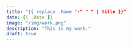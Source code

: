 ```yaml
---
title: "{{ replace .Name "-" " " | title }}"
date: {{ .Date }}
image: "/img/work.png"
description: "This is my work."
draft: true
---
```


